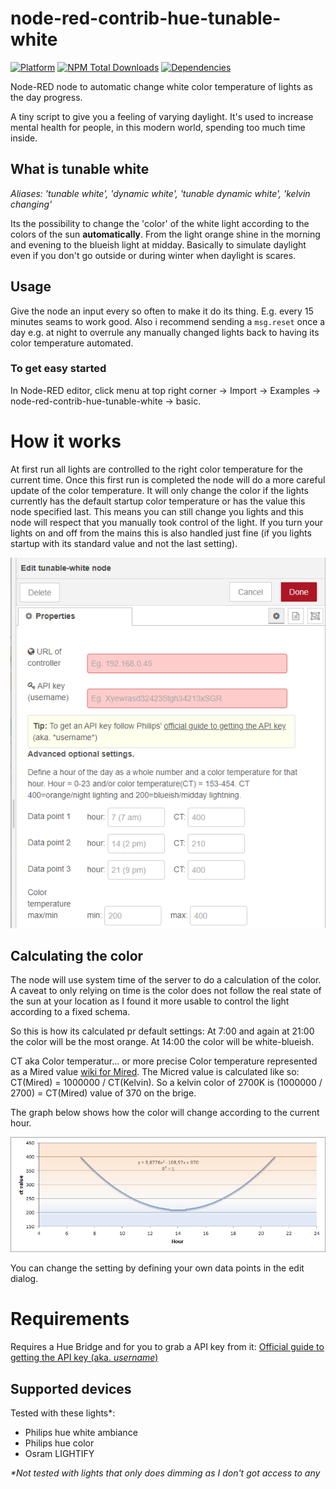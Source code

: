 # node-red-contrib-hue-tunable-white
[![Platform](https://img.shields.io/badge/platform-Node--RED-red)](https://nodered.org)
[![NPM Total Downloads](https://img.shields.io/npm/dt/node-red-contrib-hue-tunable-white.svg)](https://www.npmjs.com/package/node-red-contrib-hue-tunable-white)
[![Dependencies](https://david-dm.org/zinen/node-red-contrib-hue-tunable-white.svg)](https://david-dm.org/zinen/node-red-contrib-hue-tunable-white)

Node-RED node to automatic change white color temperature of lights as the day progress.

A tiny script to give you a feeling of varying daylight. It's used to increase mental health for people, in this modern world, spending too much time inside. 

## What is tunable white
*Aliases: 'tunable white', 'dynamic white', 'tunable dynamic white', 'kelvin changing'*

Its the possibility to change the 'color' of the white light according to the colors of the sun **automatically**. From the light orange shine in the morning and evening to the blueish light at midday. Basically to simulate daylight even if you don't go outside or during winter when daylight is scares.

## Usage
Give the node an input every so often to make it do its thing. E.g. every 15 minutes seams to work good. Also i recommend sending a ``msg.reset`` once a day e.g. at night to overrule any manually changed lights back to having its color temperature automated.

### To get easy started
In Node-RED editor, click menu at top right corner -> Import -> Examples -> node-red-contrib-hue-tunable-white -> basic.

# How it works
At first run all lights are controlled to the right color temperature for the current time. Once this first run is completed the node will do a more careful update of the color temperature.
It will only change the color if the lights currently has the default startup color temperature or has the value this node specified last. This means you can still change you lights and this node will respect that you manually took control of the light. If you turn your lights on and off from the mains this is also handled just fine (if you lights startup with its standard value and not the last setting).

![Edit dialog image](./img/edit-dialog.png)
## Calculating the color
The node will use system time of the server to do a calculation of the color. A caveat to only relying on time is the color does not follow the real state of the sun at your location as I found it more usable to control the light according to a fixed schema.

So this is how its calculated pr default settings:
At 7:00 and again at 21:00 the color will be the most orange. At 14:00 the color will be white-blueish.

CT aka Color temperatur... or more precise Color temperature represented as a Mired value [wiki for Mired](https://en.wikipedia.org/wiki/Mired). The Micred value is calculated like so: CT(Mired) = 1000000 / CT(Kelvin). So a kelvin color of 2700K is (1000000 / 2700) = CT(Mired) value of 370 on the brige.

The graph below shows how the color will change according to the current hour.

![Graph](./img/graph.png)

You can change the setting by defining your own data points in the edit dialog. 

# Requirements
Requires a Hue Bridge and for you to grab a API key from it:
[Official guide to getting the API key (aka. *username*)](https://developers.meethue.com/develop/get-started-2/)

## Supported devices
Tested with these lights\*:
* Philips hue white ambiance
* Philips hue color
* Osram LIGHTIFY

*\*Not tested with lights that only does dimming as I don't got access to any*
